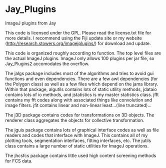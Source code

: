 Jay_Plugins
===========

ImageJ plugins from Jay

This code is licensed under the GPL.  Please read the license.txt file for more details.  I recommend using the Fiji update site or my website (http://research.stowers.org/imagejplugins/) for download and update.

This code is organized roughly according to function.  The top level files are the actual ImageJ plugins.  ImageJ only allows 100 plugins per jar file, so Jay_Plugins2 accomodates the overflow.

The jalgs package includes most of the algorithms and tries to avoid gui functions and even dependencies.  There are a few awt dependencies (for the Polygon class) as well as a few files which depend on the jama library.  Within that package, algutils contains lots of static utility methods, jdataio contains lots of io methods, and jstatistics is my master statistics class.  jfft contains my fft codes along with associated things like convolution and image filters.  jfit contains linear and non-linear least...(line truncated)...

The j3D package contains codes for transformations on 3D objects.  The renderer class aggregates the objects for collective transformation.

The jguis package contains lots of graphical interface codes as well as file readers and codes that interface with ImageJ.  This contains all of my plotting tools, segmentation interfaces, fitting interfaces, etc.  The jutils class contains a large number of static utilities for ImageJ operations.

The jhcsfcs package contains little used high content screening methods for FCS data.